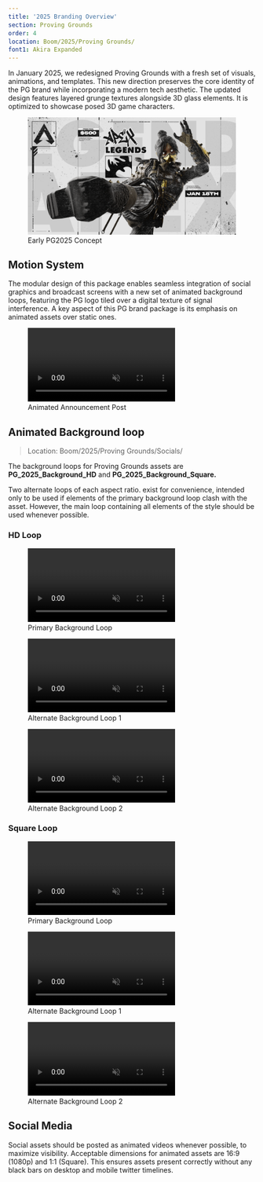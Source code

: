 ```yaml
---
title: '2025 Branding Overview'
section: Proving Grounds
order: 4
location: Boom/2025/Proving Grounds/
font1: Akira Expanded
---
```


In January 2025, we redesigned Proving Grounds with a fresh set of visuals, animations, and templates. This new direction preserves the core identity of the PG brand while incorporating a modern tech aesthetic. The updated design features layered grunge textures alongside 3D glass elements. It is optimized to showcase posed 3D game characters.

<figure><img src="/src/assets/img/PG2025/example.png" alt="">
<figcaption>Early PG2025 Concept</figcaption></figure>

## Motion System

The modular design of this package enables seamless integration of social graphics and broadcast screens with a new set of animated background loops, featuring the PG logo tiled over a digital texture of signal interference. A key aspect of this PG brand package is its emphasis on animated assets over static ones.

<figure>
    <video autoplay loop muted playsinline>
        <source src="/src/assets/img/PG2025/PG_WatchParty_01-30-2025_Announcement.mp4" type="video/mp4">
        Your browser does not support the video tag.
      </video><figcaption>Animated Announcement Post</figcaption>
</figure>

## Animated Background loop

<blockquote>Location: Boom/2025/Proving Grounds/Socials/</blockquote>

The background loops for Proving Grounds assets are **PG_2025_Background_HD** and **PG_2025_Background_Square.**

Two alternate loops of each aspect ratio. exist for convenience, intended only to be used if elements of the primary background loop clash with the asset. However, the main loop containing all elements of the style should be used whenever possible.

### HD Loop

<figure>
  <video autoplay loop muted playsinline>
    <source src="/src/assets/img/PG2025/PG_2025_Broadcast_BG_web.mp4" type="video/mp4">
    Your browser does not support the video tag.
  </video><figcaption>Primary Background Loop</figcaption>
</figure>

<figure>
  <video autoplay loop muted playsinline>
      <source src="/src/assets/img/PG2025/PG2025_BG_Web.mp4" type="video/mp4">
      Your browser does not support the video tag.
    </video><figcaption>Alternate Background Loop 1</figcaption>
</figure>

<figure>
  <video autoplay loop muted playsinline>
      <source src="/src/assets/img/PG2025/PG_2025_BG_clean_web.mp4" type="video/mp4">
      Your browser does not support the video tag.
    </video><figcaption>Alternate Background Loop 2</figcaption>

</figure>

### Square Loop

<figure>
  <video autoplay loop muted playsinline>
    <source src="/src/assets/img/PG2025/PG_2025_BG_Square_h264_crf23.mp4" type="video/mp4">
    Your browser does not support the video tag.
  </video><figcaption>Primary Background Loop</figcaption>
</figure>

<figure>
  <video autoplay loop muted playsinline>
      <source src="/src/assets/img/PG2025/PG_2025_BG_ALT-A_Square_h264_crf23.mp4" type="video/mp4">
      Your browser does not support the video tag.
    </video><figcaption>Alternate Background Loop 1</figcaption>
</figure>

<figure>
  <video autoplay loop muted playsinline>
      <source src="/src/assets/img/PG2025/PG_2025_BG_ALT-B_Square_h264_crf23.mp4" type="video/mp4">
      Your browser does not support the video tag.
    </video><figcaption>Alternate Background Loop 2</figcaption>

</figure>

## Social Media

Social assets should be posted as animated videos whenever possible, to maximize visibility. Acceptable dimensions for animated assets are 16:9 (1080p) and 1:1 (Square). This ensures assets present correctly without any black bars on desktop and mobile twitter timelines.
